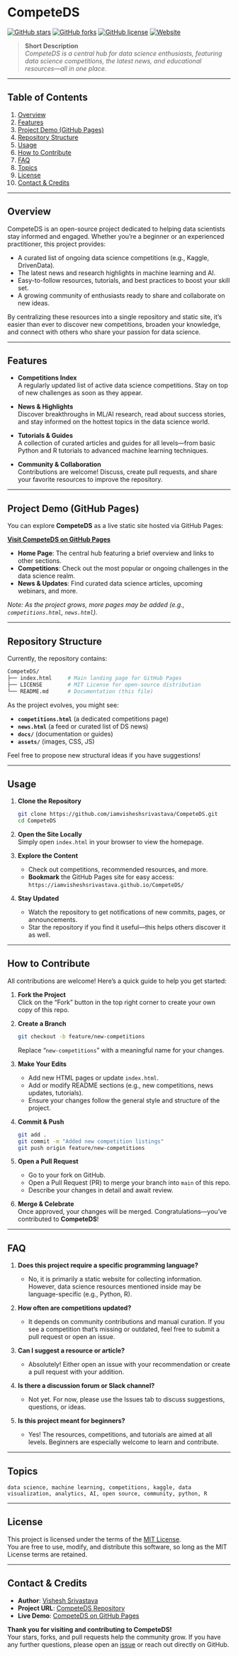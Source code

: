 # CompeteDS

[![GitHub stars](https://img.shields.io/github/stars/iamvisheshsrivastava/CompeteDS.svg)](https://github.com/iamvisheshsrivastava/CompeteDS/stargazers)
[![GitHub forks](https://img.shields.io/github/forks/iamvisheshsrivastava/CompeteDS.svg)](https://github.com/iamvisheshsrivastava/CompeteDS/network/members)
[![GitHub license](https://img.shields.io/github/license/iamvisheshsrivastava/CompeteDS.svg)](https://github.com/iamvisheshsrivastava/CompeteDS/blob/main/LICENSE)
[![Website](https://img.shields.io/website?url=https%3A%2F%2Fiamvisheshsrivastava.github.io%2FCompeteDS)](https://iamvisheshsrivastava.github.io/CompeteDS)

> **Short Description**  
> *CompeteDS is a central hub for data science enthusiasts, featuring data science competitions, the latest news, and educational resources—all in one place.*

---

## Table of Contents

1. [Overview](#overview)  
2. [Features](#features)  
3. [Project Demo (GitHub Pages)](#project-demo-github-pages)  
4. [Repository Structure](#repository-structure)  
5. [Usage](#usage)  
6. [How to Contribute](#how-to-contribute)  
7. [FAQ](#faq)  
8. [Topics](#topics)  
9. [License](#license)  
10. [Contact & Credits](#contact--credits)

---

## Overview
CompeteDS is an open-source project dedicated to helping data scientists stay informed and engaged. Whether you’re a beginner or an experienced practitioner, this project provides:

- A curated list of ongoing data science competitions (e.g., Kaggle, DrivenData).  
- The latest news and research highlights in machine learning and AI.  
- Easy-to-follow resources, tutorials, and best practices to boost your skill set.  
- A growing community of enthusiasts ready to share and collaborate on new ideas.  

By centralizing these resources into a single repository and static site, it’s easier than ever to discover new competitions, broaden your knowledge, and connect with others who share your passion for data science.

---

## Features

- **Competitions Index**  
  A regularly updated list of active data science competitions. Stay on top of new challenges as soon as they appear.

- **News & Highlights**  
  Discover breakthroughs in ML/AI research, read about success stories, and stay informed on the hottest topics in the data science world.

- **Tutorials & Guides**  
  A collection of curated articles and guides for all levels—from basic Python and R tutorials to advanced machine learning techniques.

- **Community & Collaboration**  
  Contributions are welcome! Discuss, create pull requests, and share your favorite resources to improve the repository.

---

## Project Demo (GitHub Pages)

You can explore **CompeteDS** as a live static site hosted via GitHub Pages:

**[Visit CompeteDS on GitHub Pages](https://iamvisheshsrivastava.github.io/CompeteDS/)**

- **Home Page**: The central hub featuring a brief overview and links to other sections.  
- **Competitions**: Check out the most popular or ongoing challenges in the data science realm.  
- **News & Updates**: Find curated data science articles, upcoming webinars, and more.  

*Note: As the project grows, more pages may be added (e.g., `competitions.html`, `news.html`).*

---

## Repository Structure

Currently, the repository contains:

```bash
CompeteDS/
├── index.html     # Main landing page for GitHub Pages
├── LICENSE        # MIT License for open-source distribution
└── README.md      # Documentation (this file)
```

As the project evolves, you might see:

- **`competitions.html`** (a dedicated competitions page)  
- **`news.html`** (a feed or curated list of DS news)  
- **`docs/`** (documentation or guides)  
- **`assets/`** (images, CSS, JS)  

Feel free to propose new structural ideas if you have suggestions!

---

## Usage

1. **Clone the Repository**  
   ```bash
   git clone https://github.com/iamvisheshsrivastava/CompeteDS.git
   cd CompeteDS
   ```
2. **Open the Site Locally**  
   Simply open `index.html` in your browser to view the homepage.

3. **Explore the Content**  
   - Check out competitions, recommended resources, and more.  
   - **Bookmark** the GitHub Pages site for easy access:  
     `https://iamvisheshsrivastava.github.io/CompeteDS/`

4. **Stay Updated**  
   - Watch the repository to get notifications of new commits, pages, or announcements.  
   - Star the repository if you find it useful—this helps others discover it as well.

---

## How to Contribute

All contributions are welcome! Here’s a quick guide to help you get started:

1. **Fork the Project**  
   Click on the “Fork” button in the top right corner to create your own copy of this repo.

2. **Create a Branch**  
   ```bash
   git checkout -b feature/new-competitions
   ```
   Replace “`new-competitions`” with a meaningful name for your changes.

3. **Make Your Edits**  
   - Add new HTML pages or update `index.html`.  
   - Add or modify README sections (e.g., new competitions, news updates, tutorials).  
   - Ensure your changes follow the general style and structure of the project.

4. **Commit & Push**  
   ```bash
   git add .
   git commit -m "Added new competition listings"
   git push origin feature/new-competitions
   ```

5. **Open a Pull Request**  
   - Go to your fork on GitHub.  
   - Open a Pull Request (PR) to merge your branch into `main` of this repo.  
   - Describe your changes in detail and await review.

6. **Merge & Celebrate**  
   Once approved, your changes will be merged. Congratulations—you’ve contributed to **CompeteDS**!

---

## FAQ

1. **Does this project require a specific programming language?**  
   - No, it is primarily a static website for collecting information. However, data science resources mentioned inside may be language-specific (e.g., Python, R).

2. **How often are competitions updated?**  
   - It depends on community contributions and manual curation. If you see a competition that’s missing or outdated, feel free to submit a pull request or open an issue.

3. **Can I suggest a resource or article?**  
   - Absolutely! Either open an issue with your recommendation or create a pull request with your addition.

4. **Is there a discussion forum or Slack channel?**  
   - Not yet. For now, please use the Issues tab to discuss suggestions, questions, or ideas.

5. **Is this project meant for beginners?**  
   - Yes! The resources, competitions, and tutorials are aimed at all levels. Beginners are especially welcome to learn and contribute.

---

## Topics

```
data science, machine learning, competitions, kaggle, data visualization, analytics, AI, open source, community, python, R
```

---

## License

This project is licensed under the terms of the [MIT License](LICENSE).  
You are free to use, modify, and distribute this software, so long as the MIT License terms are retained.

---

## Contact & Credits

- **Author**: [Vishesh Srivastava](https://github.com/iamvisheshsrivastava)  
- **Project URL**: [CompeteDS Repository](https://github.com/iamvisheshsrivastava/CompeteDS)  
- **Live Demo**: [CompeteDS on GitHub Pages](https://iamvisheshsrivastava.github.io/CompeteDS/)

**Thank you for visiting and contributing to CompeteDS!**  
Your stars, forks, and pull requests help the community grow. If you have any further questions, please open an [issue](https://github.com/iamvisheshsrivastava/CompeteDS/issues) or reach out directly on GitHub.
